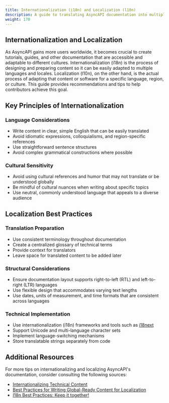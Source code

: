 ```yaml
---
title: Internationalization (i18n) and Localization (l10n)
description: A guide to translating AsyncAPI documentation into multiple languages
weight: 170
---
```


## Internationalization and Localization

As AsyncAPI gains more users worldwide, it becomes crucial to create tutorials, guides, and other documentation that are accessible and adaptable to different cultures. Internationalization (i18n) is the process of designing and preparing content so it can be easily adapted to multiple languages and locales. Localization (l10n), on the other hand, is the actual process of adapting that content or software for a specific language, region, or culture. This guide provides recommendations and tips to help contributors achieve this goal.

## Key Principles of Internationalization


### Language Considerations

* Write content in clear, simple English that can be easily translated
* Avoid idiomatic expressions, colloquialisms, and region-specific references
* Use straightforward sentence structures
* Avoid complex grammatical constructions where possible

### Cultural Sensitivity

* Avoid using cultural references and humor that may not translate or be understood globally
* Be mindful of cultural nuances when writing about specific topics
* Use neutral, commonly understood language that appeals to a diverse audience

## Localization Best Practices


### Translation Preparation

* Use consistent terminology throughout documentation
* Create a centralized glossary of technical terms
* Provide context for translators
* Leave space for translated content to be added later

### Structural Considerations

* Ensure documentation layout supports right-to-left (RTL) and left-to-right (LTR) languages
* Use flexible design that accommodates varying text lengths
* Use dates, units of measurement, and time formats that are consistent across languages

### Technical Implementation

* Use internationalization (i18n) frameworks and tools such as [i18next](https://www.i18next.com/)
* Support Unicode and multi-language character sets
* Implement language-switching mechanisms
* Store translatable strings separately from code

## Additional Resources

For more tips on internationalizing and localizing AsyncAPI's documentation, consider consulting the following sources:

* [Internationalizing Technical Content](https://www.hireawriter.us/technical-content/internationalizing-technical-content)
* [Best Practices for Writing Global-Ready Content for Localization](https://phrase.com/blog/posts/writing-10-best-practice-tips-on-how-to-write-global-ready-content-for-localization/)
* [I18n Best Practices: Keep it together!](https://localization.blog/2022/05/16/i18n-best-practices-keep-it-together/)
